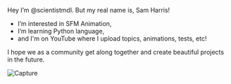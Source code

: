 Hey I’m @scientistmdl. But my real name is, Sam Harris!

- I’m interested in SFM Animation,
- I’m learning Python language,
- and I'm on YouTube where I upload topics, animations, tests, etc!

I hope we as a community get along together and create beautiful projects in the future.

![Capture](https://github.com/user-attachments/assets/18325732-1db0-4164-aeba-ca15ea7a41a9)
